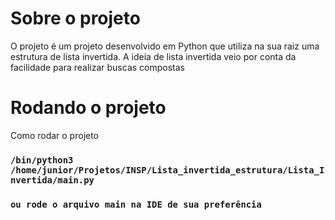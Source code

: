 # Sobre o projeto

O projeto é um projeto desenvolvido em Python que utiliza na sua raiz uma estrutura de lista invertida. A ideia de lista invertida veio por conta da facilidade para realizar buscas compostas

# Rodando o projeto

Como rodar o projeto

### `/bin/python3 /home/junior/Projetos/INSP/Lista_invertida_estrutura/Lista_Invertida/main.py`

### `ou rode o arquivo main na IDE de sua preferência`
